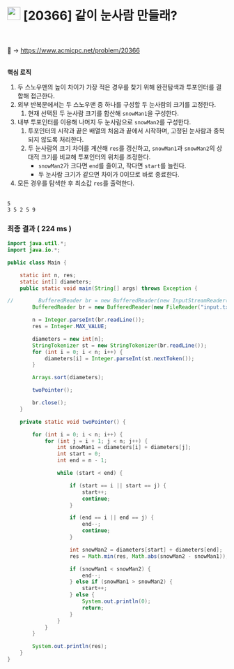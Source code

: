 # <img src="https://d2gd6pc034wcta.cloudfront.net/tier/13.svg" width="30"> [20366] 같이 눈사람 만들래? <br/><br/>

📌 → https://www.acmicpc.net/problem/20366 <br/><br/>

**핵심 로직**

1. 두 스노우맨의 높이 차이가 가장 적은 경우를 찾기 위해 완전탐색과 투포인터를 결합해 접근한다.
2. 외부 반복문에서는 두 스노우맨 중 하나를 구성할 두 눈사람의 크기를 고정한다.
    1. 현재 선택된 두 눈사람 크기를 합산해 `snowMan1`을 구성한다.
3. 내부 투포인터를 이용해 나머지 두 눈사람으로 `snowMan2`를 구성한다.
    1. 투포인터의 시작과 끝은 배열의 처음과 끝에서 시작하며, 고정된 눈사람과 중복되지 않도록 처리한다.
    2. 두 눈사람의 크기 차이를 계산해 `res`를 갱신하고, `snowMan1`과 `snowMan2`의 상대적 크기를 비교해 투포인터의 위치를 조정한다.
        - `snowMan2`가 크다면 `end`를 줄이고, 작다면 `start`를 늘린다.
        - 두 눈사람 크기가 같으면 차이가 0이므로 바로 종료한다.
4. 모든 경우를 탐색한 후 최소값 `res`를 출력한다. <br/><br/>

```
5
3 5 2 5 9
```

### 최종 결과 ( 224 ms )

```java
import java.util.*;
import java.io.*;

public class Main {

    static int n, res;
    static int[] diameters;
    public static void main(String[] args) throws Exception {

//        BufferedReader br = new BufferedReader(new InputStreamReader(System.in));
        BufferedReader br = new BufferedReader(new FileReader("input.txt"));

        n = Integer.parseInt(br.readLine());
        res = Integer.MAX_VALUE;

        diameters = new int[n];
        StringTokenizer st = new StringTokenizer(br.readLine());
        for (int i = 0; i < n; i++) {
            diameters[i] = Integer.parseInt(st.nextToken());
        }

        Arrays.sort(diameters);

        twoPointer();

        br.close(); 
    }

    private static void twoPointer() {

        for (int i = 0; i < n; i++) {
            for (int j = i + 1; j < n; j++) {
                int snowMan1 = diameters[i] + diameters[j];
                int start = 0;
                int end = n - 1;

                while (start < end) {

                    if (start == i || start == j) {
                        start++;
                        continue;
                    }

                    if (end == i || end == j) {
                        end--;
                        continue;
                    }

                    int snowMan2 = diameters[start] + diameters[end];
                    res = Math.min(res, Math.abs(snowMan2 - snowMan1));

                    if (snowMan1 < snowMan2) {
                        end--;
                    } else if (snowMan1 > snowMan2) {
                        start++;
                    } else {
                        System.out.println(0);
                        return;
                    }
                }
            }
        }

        System.out.println(res);
    }
}
```
